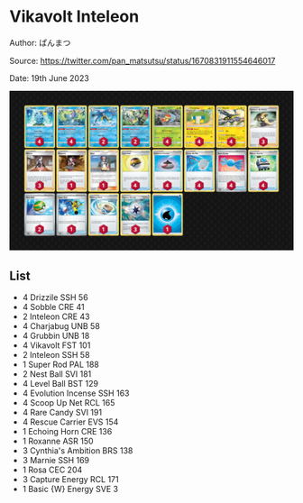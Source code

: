 # Vikavolt Inteleon

Author: ぱんまつ

Source: <https://twitter.com/pan_matsutsu/status/1670831911554646017>

Date: 19th June 2023

![decklist](../../images/PAL/Vikavolt%20Inteleon/4-%20Vikavolt%20Inteleon.png)

## List

* 4 Drizzile SSH 56
* 4 Sobble CRE 41
* 2 Inteleon CRE 43
* 4 Charjabug UNB 58
* 4 Grubbin UNB 18
* 4 Vikavolt FST 101
* 2 Inteleon SSH 58
* 1 Super Rod PAL 188
* 2 Nest Ball SVI 181
* 4 Level Ball BST 129
* 4 Evolution Incense SSH 163
* 4 Scoop Up Net RCL 165
* 4 Rare Candy SVI 191
* 4 Rescue Carrier EVS 154
* 1 Echoing Horn CRE 136
* 1 Roxanne ASR 150
* 3 Cynthia's Ambition BRS 138
* 3 Marnie SSH 169
* 1 Rosa CEC 204
* 3 Capture Energy RCL 171
* 1 Basic {W} Energy SVE 3
